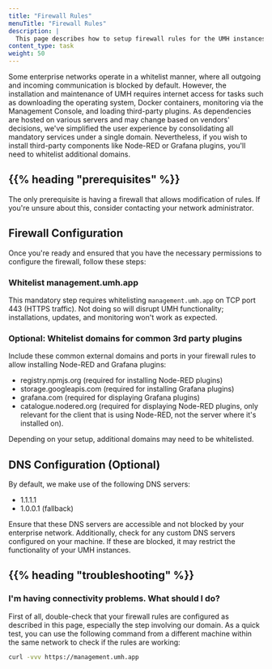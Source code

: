 ```yaml
---
title: "Firewall Rules"
menuTitle: "Firewall Rules"
description: |
  This page describes how to setup firewall rules for the UMH instances.
content_type: task
weight: 50
---
```


<!-- overview -->

Some enterprise networks operate in a whitelist manner, where all outgoing and incoming communication
is blocked by default. However, the installation and maintenance of UMH requires internet access for
tasks such as downloading the operating system, Docker containers, monitoring via the Management Console,
and loading third-party plugins. As dependencies are hosted on various servers and may change based on
vendors' decisions, we've simplified the user experience by consolidating all mandatory services under a
single domain. Nevertheless, if you wish to install third-party components like Node-RED or Grafana plugins,
you'll need to whitelist additional domains.

## {{% heading "prerequisites" %}}

The only prerequisite is having a firewall that allows modification of rules. If you're unsure about this,
consider contacting your network administrator.

## Firewall Configuration

Once you're ready and ensured that you have the necessary permissions to configure the firewall, follow these steps:

### Whitelist management.umh.app

This mandatory step requires whitelisting `management.umh.app` on TCP port 443 (HTTPS traffic). Not doing so will
disrupt UMH functionality; installations, updates, and monitoring won't work as expected.

### Optional: Whitelist domains for common 3rd party plugins

Include these common external domains and ports in your firewall rules to allow installing Node-RED and Grafana plugins:

- registry.npmjs.org (required for installing Node-RED plugins)
- storage.googleapis.com (required for installing Grafana plugins)
- grafana.com (required for displaying Grafana plugins)
- catalogue.nodered.org (required for displaying Node-RED plugins, only relevant for the client that is using Node-RED, not
  the server where it's installed on).

Depending on your setup, additional domains may need to be whitelisted.

## DNS Configuration (Optional)

By default, we make use of the following DNS servers:

- 1.1.1.1
- 1.0.0.1 (fallback)

Ensure that these DNS servers are accessible and not blocked by your enterprise network. Additionally, check for any
custom DNS servers configured on your machine. If these are blocked, it may restrict the functionality of your UMH instances.

## {{% heading "troubleshooting" %}}

### I'm having connectivity problems. What should I do?

First of all, double-check that your firewall rules are configured as described in this page, especially the step
involving our domain. As a quick test, you can use the following command from a different machine within the same
network to check if the rules are working:

```bash
curl -vvv https://management.umh.app
```

<!-- Add more troubleshooting steps? -->
